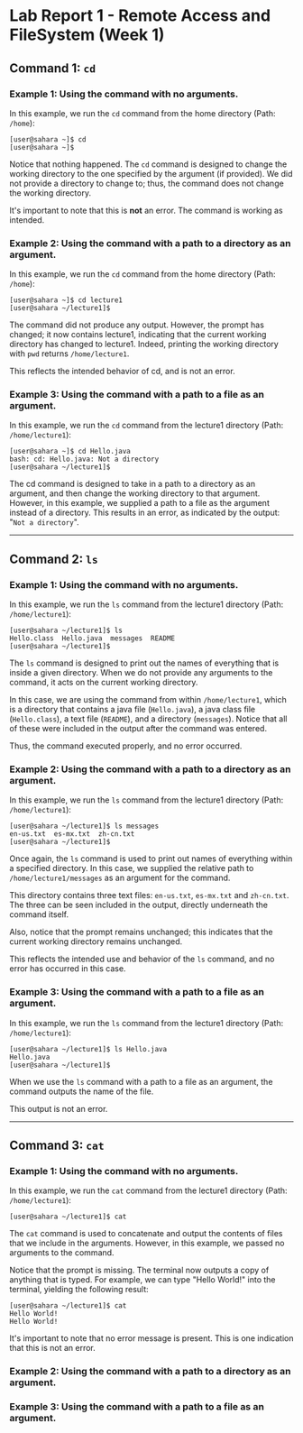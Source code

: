 # Lab Report 1 - Remote Access and FileSystem (Week 1)

## Command 1: `cd`

### Example 1: Using the command with no arguments.

In this example, we run the `cd` command from the home directory (Path: `/home`):
```
[user@sahara ~]$ cd
[user@sahara ~]$ 
```
Notice that nothing happened. The `cd` command is designed to change the working directory to the one specified by the argument (if provided). We did not provide a directory to change to; thus, the command does not change the working directory. 

It's important to note that this is **not** an error. The command is working as intended.

### Example 2: Using the command with a path to a directory as an argument.

In this example, we run the `cd` command from the home directory (Path: `/home`):
```
[user@sahara ~]$ cd lecture1
[user@sahara ~/lecture1]$ 
```
The command did not produce any output. However, the prompt has changed; it now contains lecture1, indicating that the current working directory has changed to lecture1. Indeed, printing the working directory with `pwd` returns `/home/lecture1`. 

This reflects the intended behavior of cd, and is not an error.

### Example 3: Using the command with a path to a file as an argument.

In this example, we run the `cd` command from the lecture1 directory (Path: `/home/lecture1`):
```
[user@sahara ~]$ cd Hello.java
bash: cd: Hello.java: Not a directory
[user@sahara ~/lecture1]$ 
```
The cd command is designed to take in a path to a directory as an argument, and then change the working directory to that argument. However, in this example, we supplied a path to a file as the argument instead of a directory. This results in an error, as indicated by the output: "`Not a directory`".


---

## Command 2: `ls`

### Example 1: Using the command with no arguments.

In this example, we run the `ls` command from the lecture1 directory (Path: `/home/lecture1`):
```
[user@sahara ~/lecture1]$ ls
Hello.class  Hello.java  messages  README
[user@sahara ~/lecture1]$ 
```
The `ls` command is designed to print out the names of everything that is inside a given directory. When we do not provide any arguments to the command, it acts on the current working directory.

In this case, we are using the command from within `/home/lecture1`, which is a directory that contains a java file (`Hello.java`), a java class file (`Hello.class`), a text file (`README`), and a directory (`messages`). Notice that all of these were included in the output after the command was entered. 

Thus, the command executed properly, and no error occurred. 


### Example 2: Using the command with a path to a directory as an argument.

In this example, we run the `ls` command from the lecture1 directory (Path: `/home/lecture1`):
```
[user@sahara ~/lecture1]$ ls messages
en-us.txt  es-mx.txt  zh-cn.txt
[user@sahara ~/lecture1]$ 
```
Once again, the `ls` command is used to print out names of everything within a specified directory. In this case, we supplied the relative path to `/home/lecture1/messages` as an argument for the command. 

This directory contains three text files: `en-us.txt`, `es-mx.txt` and `zh-cn.txt`. The three can be seen included in the output, directly underneath the command itself.

Also, notice that the prompt remains unchanged; this indicates that the current working directory remains unchanged.

This reflects the intended use and behavior of the `ls` command, and no error has occurred in this case. 

### Example 3: Using the command with a path to a file as an argument.

In this example, we run the `ls` command from the lecture1 directory (Path: `/home/lecture1`):
```
[user@sahara ~/lecture1]$ ls Hello.java
Hello.java
[user@sahara ~/lecture1]$ 
```
When we use the `ls` command with a path to a file as an argument, the command outputs the name of the file. 

This output is not an error.

---

## Command 3: `cat`

### Example 1: Using the command with no arguments.

In this example, we run the `cat` command from the lecture1 directory (Path: `/home/lecture1`):
```
[user@sahara ~/lecture1]$ cat

```
The `cat` command is used to concatenate and output the contents of files that we include in the arguments. However, in this example, we passed no arguments to the command. 

Notice that the prompt is missing. The terminal now outputs a copy of anything that is typed. For example, we can type "Hello World!" into the terminal, yielding the following result:
```
[user@sahara ~/lecture1]$ cat
Hello World!
Hello World!

```
It's important to note that no error message is present. This is one indication that this is not an error.

### Example 2: Using the command with a path to a directory as an argument.

### Example 3: Using the command with a path to a file as an argument.

